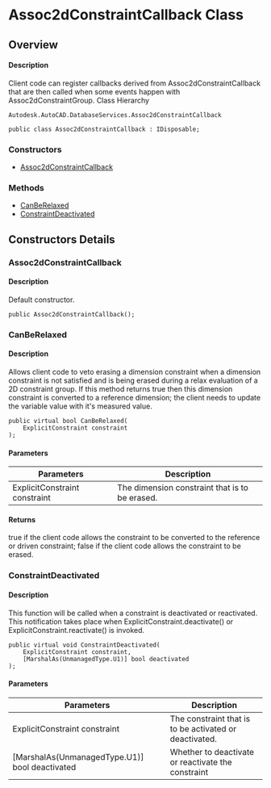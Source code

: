 # Assoc2dConstraintCallback Class

## Overview

#### Description
Client code can register callbacks derived from Assoc2dConstraintCallback that are then called when some events happen with Assoc2dConstraintGroup.
Class Hierarchy
```text
Autodesk.AutoCAD.DatabaseServices.Assoc2dConstraintCallback
```

```text
public class Assoc2dConstraintCallback : IDisposable;
```

### Constructors

- [Assoc2dConstraintCallback](#assoc2dconstraintcallback)

### Methods

- [CanBeRelaxed](#canberelaxed)
- [ConstraintDeactivated](#constraintdeactivated)


## Constructors Details

### Assoc2dConstraintCallback

#### Description
Default constructor.
```text
public Assoc2dConstraintCallback();
```

### CanBeRelaxed

#### Description
Allows client code to veto erasing a dimension constraint when a dimension constraint is not satisfied and is being erased during a relax evaluation of a 2D constraint group. 
If this method returns true then this dimension constraint is converted to a reference dimension; the client needs to update the variable value with it's measured value.
```text
public virtual bool CanBeRelaxed(
    ExplicitConstraint constraint
);
```

#### Parameters
| Parameters | Description |
| --- | --- |
| ExplicitConstraint constraint | The dimension constraint that is to be erased. |

#### Returns
true if the client code allows the constraint to be converted to the reference or driven constraint; false if the client code allows the constraint to be erased.
### ConstraintDeactivated

#### Description
This function will be called when a constraint is deactivated or reactivated. This notification takes place when ExplicitConstraint.deactivate() or ExplicitConstraint.reactivate() is invoked.
```text
public virtual void ConstraintDeactivated(
    ExplicitConstraint constraint, 
    [MarshalAs(UnmanagedType.U1)] bool deactivated
);
```

#### Parameters
| Parameters | Description |
| --- | --- |
| ExplicitConstraint constraint | The constraint that is to be activated or deactivated. |
| [MarshalAs(UnmanagedType.U1)] bool deactivated | Whether to deactivate or reactivate the constraint |
